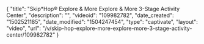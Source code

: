 {
    "title": "Skip*Hop&reg; Explore &amp; More Explore &amp; More 3-Stage Activity Center",
    "description": "",
    "videoid": "109982782",
    "date_created": "1502521185",
    "date_modified": "1504247454",
    "type": "captivate",
    "layout": "video",
    "url": "\/v\/skip-hop-explore-more-explore-more-3-stage-activity-center\/109982782"
}